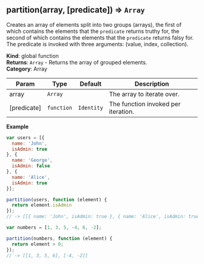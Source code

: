 <a name="partition"></a>

## partition(array, [predicate]) ⇒ <code>Array</code>
Creates an array of elements split into two groups (arrays), the first of which contains the elements that the `predicate` returns truthy for,
the second of which contains the elements that the `predicate` returns falsy for.
The predicate is invoked with three arguments: (value, index, collection).

**Kind**: global function  
**Returns**: <code>Array</code> - Returns the array of grouped elements.  
**Category**: Array

| Param | Type | Default | Description |
| --- | --- | --- | --- |
| array | <code>Array</code> |  | The array to iterate over. |
| [predicate] | <code>function</code> | <code>Identity</code> | The function invoked per iteration. |

**Example**
```js
var users = [{
  name: 'John',
  isAdmin: true
}, {
  name: 'George',
  isAdmin: false
}, {
  name: 'Alice',
  isAdmin: true
}];

partition(users, function (element) {
  return element.isAdmin
});
// -> [[{ name: 'John', isAdmin: true }, { name: 'Alice', isAdmin: true }], [{ name: 'George', isAdmin: false }]]

var numbers = [1, 3, 5, -4, 6, -2];

partition(numbers, function (element) {
  return element > 0;
});
// -> [[1, 3, 5, 6], [-4, -2]]
```
